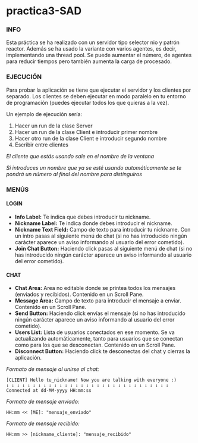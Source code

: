 # practica3-SAD

### INFO

Esta práctica se ha realizado con un servidor tipo selector nio y
patrón reactor. Además se ha usado la variante con varios agentes, 
es decir, implementando una thread pool. Se puede aumentar el número,
de agentes para reducir tiempos pero también aumenta la carga
de procesado.

### EJECUCIÓN

Para probar la aplicación se tiene que ejecutar el servidor
y los clientes por separado. Los clientes se deben ejecutar en
modo paralelo en tu entorno de programación (puedes ejecutar
todos los que quieras a la vez).

Un ejemplo de ejecución sería:

1) Hacer un run de la clase Server
2) Hacer un run de la clase Client e introducir primer nombre
3) Hacer otro run de la clase Client e introducir segundo nombre
4) Escribir entre clientes

*El cliente que estás usando sale en el nombre de la ventana*

*Si introduces un nombre que ya se esté usando automáticamente
se te pondrá un número al final del nombre para distinguiros*

### MENÚS

#### LOGIN

- **Info Label:** Te indica que debes introducir tu nickname.
- **Nickname Label:** Te indica donde debes introducir el nickname.
- **Nickname Text Field:** Campo de texto para introducir tu nickname.
  Con un intro pasas al siguiente menú de chat (si no has introducido ningún carácter
  aparece un aviso informando al usuario del error cometido).
- **Join Chat Button:** Haciendo click pasas al siguiente menú de chat (si no has introducido ningún carácter
  aparece un aviso informando al usuario del error cometido).

#### CHAT

- **Chat Area:** Area no editable donde se printea todos los mensajes (enviados y recibidos).
  Contenido en un Scroll Pane.
- **Message Area:** Campo de texto para introducir el mensaje a enviar. Contenido en un Scroll Pane.
- **Send Button:** Haciendo click envías el mensaje (si no has introducido ningún carácter
  aparece un aviso informando al usuario del error cometido).
- **Users List:** Lista de usuarios conectados en ese momento. Se va actualizando automáticamente,
  tanto para usuarios que se conectan como para los que se desconectan.
  Contenido en un Scroll Pane.
- **Disconnect Button:** Haciendo click te desconectas del chat y cierras la aplicación.


_Formato de mensaje al unirse al chat:_

    [CLIENT] Hello tu_nickname! Now you are talking with everyone :)
    ↓ ↓ ↓ ↓ ↓ ↓ ↓ ↓ ↓ ↓ ↓ ↓ ↓ ↓ ↓ ↓ ↓ ↓ ↓ ↓ ↓ ↓ ↓ ↓ ↓ ↓ ↓ ↓ ↓ ↓ ↓
    Connected at dd-MM-yyyy HH:mm:ss

_Formato de mensaje enviado:_

    HH:mm << [ME]: "mensaje_enviado"

_Formato de mensaje recibido:_

    HH:mm >> [nickname_cliente]: "mensaje_recibido"




